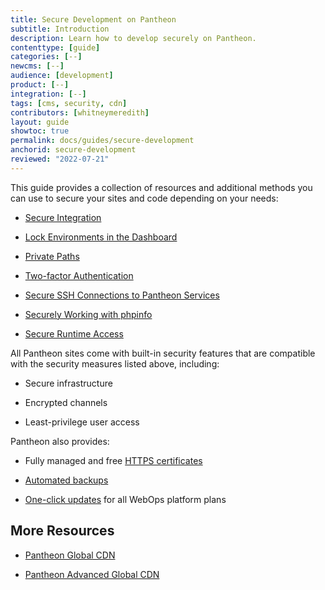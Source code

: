 ```yaml
---
title: Secure Development on Pantheon
subtitle: Introduction
description: Learn how to develop securely on Pantheon.
contenttype: [guide]
categories: [--]
newcms: [--]
audience: [development]
product: [--]
integration: [--]
tags: [cms, security, cdn]
contributors: [whitneymeredith]
layout: guide
showtoc: true
permalink: docs/guides/secure-development
anchorid: secure-development
reviewed: "2022-07-21"
---
```


This guide provides a collection of resources and additional methods you can use to secure your sites and code depending on your needs:

- [Secure Integration](/guides/secure-development/secure-integration)

- [Lock Environments in the Dashboard](/guides/secure-development/security-tool)

- [Private Paths](/guides/secure-development/private-paths)

- [Two-factor Authentication](/guides/secure-development/two-factor-authentication)

- [Secure SSH Connections to Pantheon Services](/guides/secure-development/ssh-tunnels)

- [Securely Working with phpinfo](/guides/secure-development/phpinfo)

- [Secure Runtime Access](/guides/secure-development/secure-runtime-access)

All Pantheon sites come with built-in security features that are compatible with the security measures listed above, including:

- Secure infrastructure

- Encrypted channels

- Least-privilege user access

Pantheon also provides:

- Fully managed and free [HTTPS certificates](/guides/global-cdn/https)

- [Automated backups](/backups)

- [One-click updates](/core-updates) for all WebOps platform plans

## More Resources

- [Pantheon Global CDN](/guides/global-cdn)

- [Pantheon Advanced Global CDN](/guides/professional-services/advanced-global-cdn)
